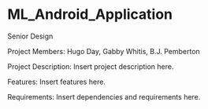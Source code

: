 # ML_Android_Application
Senior Design

Project Members:
Hugo Day, Gabby Whitis, B.J. Pemberton

Project Description:
Insert project description here.

Features:
Insert features here.

Requirements:
Insert dependencies and requirements here.
